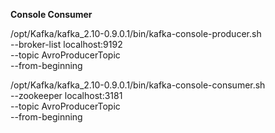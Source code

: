 

**Console Consumer**

/opt/Kafka/kafka_2.10-0.9.0.1/bin/kafka-console-producer.sh \
--broker-list localhost:9192 \
--topic AvroProducerTopic \
--from-beginning

/opt/Kafka/kafka_2.10-0.9.0.1/bin/kafka-console-consumer.sh \
--zookeeper localhost:3181 \
--topic AvroProducerTopic \
--from-beginning 